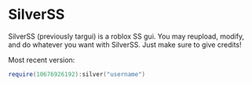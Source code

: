 # SilverSS
SilverSS (previously targui) is a roblox SS gui.
You may reupload, modify, and do whatever you want with SilverSS. Just make sure to give credits!

Most recent version:
```lua
require(10676926192):silver("username")
```
